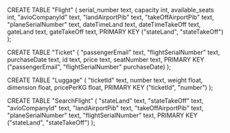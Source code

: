 CREATE TABLE "Flight" (
    serial_number text,
    capacity int,
    available_seats int,
    "avioCompanyId" text,
    "landAirportPib" text,
    "takeOffAirportPib" text,
    "planeSerialNumber" text,
    dateTimeLand text,
    dateTimeTakeOff text,
    gateLand text,
    gateTakeOff text,
    PRIMARY KEY ("stateLand", "stateTakeOff")
);

CREATE TABLE "Ticket" (
    "passengerEmail" text,
    "flightSerialNumber" text,
    purchaseDate text,
    id text,
    price text,
    seatNumber text,
    PRIMARY KEY ("passengerEmail", "flightSerialNumber" purchaseDate)
);

CREATE TABLE "Luggage" (
    "ticketId" text,
    number text,
    weight float,
    dimension float,
    pricePerKG float,
    PRIMARY KEY ("ticketId", "number")
);

CREATE TABLE "SearchFlight" (
    "stateLand" text,
    "stateTakeOff" text,
    "avioCompanyId" text,
    "landAirportPib" text,
    "takeOffAirportPib" text,
    "planeSerialNumber" text,
    "flightSerialNumber" text,
    PRIMARY KEY ("stateLand", "stateTakeOff")
);
